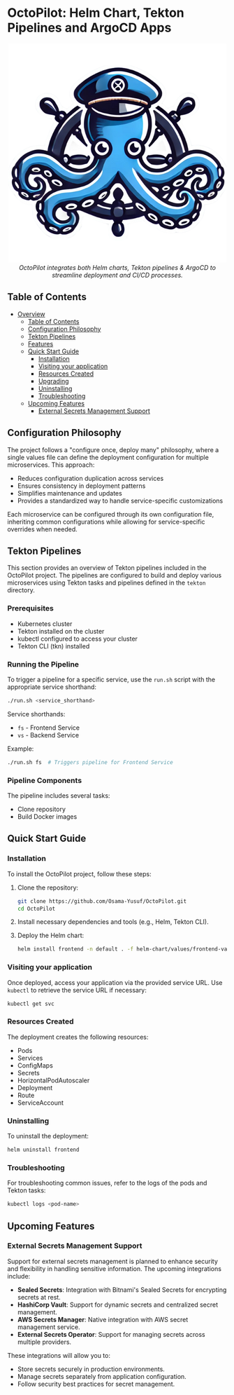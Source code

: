 # OctoPilot: Helm Chart, Tekton Pipelines and ArgoCD Apps

<p align="center">
  <img src="OctoPilot.png" alt="OctoPilot">
  <br>
  <em>OctoPilot integrates both Helm charts, Tekton pipelines & ArgoCD to streamline deployment and CI/CD processes.
</em>
</p>

## Table of Contents

- [Overview](#overview)
  - [Table of Contents](#table-of-contents)
  - [Configuration Philosophy](#configuration-philosophy)
  - [Tekton Pipelines](#tekton-pipelines)
  - [Features](#features)
  - [Quick Start Guide](#quick-start-guide)
    - [Installation](#installation)
    - [Visiting your application](#visiting-your-application)
    - [Resources Created](#resources-created)
    - [Upgrading](#upgrading)
    - [Uninstalling](#uninstalling)
    - [Troubleshooting](#troubleshooting)
  - [Upcoming Features](#upcoming-features)
    - [External Secrets Management Support](#external-secrets-management-support)

## Configuration Philosophy

The project follows a "configure once, deploy many" philosophy, where a single values file can define the deployment configuration for multiple microservices. This approach:

- Reduces configuration duplication across services
- Ensures consistency in deployment patterns
- Simplifies maintenance and updates
- Provides a standardized way to handle service-specific customizations

Each microservice can be configured through its own configuration file, inheriting common configurations while allowing for service-specific overrides when needed.


## Tekton Pipelines

This section provides an overview of Tekton pipelines included in the OctoPilot project. The pipelines are configured to build and deploy various microservices using Tekton tasks and pipelines defined in the `tekton` directory.

### Prerequisites

- Kubernetes cluster
- Tekton installed on the cluster
- kubectl configured to access your cluster
- Tekton CLI (tkn) installed

### Running the Pipeline

To trigger a pipeline for a specific service, use the `run.sh` script with the appropriate service shorthand:

```bash
./run.sh <service_shorthand>
```

Service shorthands:
- `fs` - Frontend Service
- `vs` - Backend Service

Example:
```bash
./run.sh fs  # Triggers pipeline for Frontend Service
```

### Pipeline Components

The pipeline includes several tasks:
- Clone repository
- Build Docker images

## Quick Start Guide

### Installation

To install the OctoPilot project, follow these steps:

1. Clone the repository:
   ```bash
   git clone https://github.com/Osama-Yusuf/OctoPilot.git
   cd OctoPilot
   ```

2. Install necessary dependencies and tools (e.g., Helm, Tekton CLI).

3. Deploy the Helm chart:
   ```bash
   helm install frontend -n default . -f helm-chart/values/frontend-values.yaml
   ```

### Visiting your application

Once deployed, access your application via the provided service URL. Use `kubectl` to retrieve the service URL if necessary:

```bash
kubectl get svc
```

### Resources Created

The deployment creates the following resources:
- Pods
- Services
- ConfigMaps
- Secrets
- HorizontalPodAutoscaler
- Deployment
- Route
- ServiceAccount

### Uninstalling

To uninstall the deployment:

```bash
helm uninstall frontend
```

### Troubleshooting

For troubleshooting common issues, refer to the logs of the pods and Tekton tasks:

```bash
kubectl logs <pod-name>
```

## Upcoming Features

### External Secrets Management Support

Support for external secrets management is planned to enhance security and flexibility in handling sensitive information. The upcoming integrations include:

- **Sealed Secrets**: Integration with Bitnami's Sealed Secrets for encrypting secrets at rest.
- **HashiCorp Vault**: Support for dynamic secrets and centralized secret management.
- **AWS Secrets Manager**: Native integration with AWS secret management service.
- **External Secrets Operator**: Support for managing secrets across multiple providers.

These integrations will allow you to:
- Store secrets securely in production environments.
- Manage secrets separately from application configuration.
- Follow security best practices for secret management.
